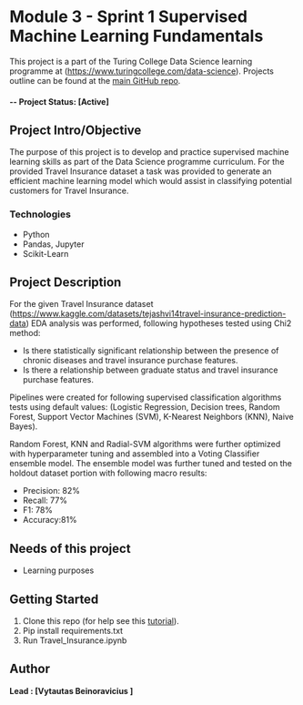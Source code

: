 # Module 3 - Sprint 1 Supervised Machine Learning Fundamentals 

This project is a part of the Turing College Data Science learning programme at (https://www.turingcollege.com/data-science). Projects outline can be found at the [main GitHub repo](https://github.com/TuringCollegeSubmissions/vbeino-ML.1.5.git).

#### -- Project Status: [Active]

## Project Intro/Objective
The purpose of this project is to develop and practice supervised machine learning skills as part of the Data Science programme curriculum. For the provided Travel Insurance dataset a task was provided to generate an efficient machine learning model which would assist in classifying potential customers for Travel  Insurance.

### Technologies
* Python
* Pandas, Jupyter
* Scikit-Learn

## Project Description
For the given Travel Insurance dataset (https://www.kaggle.com/datasets/tejashvi14travel-insurance-prediction-data) EDA analysis was performed, following hypotheses tested using Chi2 method:

- Is there statistically significant relationship between the presence of chronic diseases and travel insurance purchase features.
- Is there a relationship between graduate status and travel insurance purchase features.

Pipelines were created for following supervised classification algorithms tests using default values: (Logistic Regression, Decision trees, Random Forest, Support Vector Machines (SVM), K-Nearest Neighbors (KNN), Naive Bayes). 

Random Forest, KNN and Radial-SVM algorithms were further optimized with hyperparameter tuning and assembled into a Voting Classifier ensemble model. The ensemble model was further tuned and tested on the holdout dataset portion with following macro results:

- Precision: 82%
- Recall: 77%
- F1: 78%
- Accuracy:81% 

## Needs of this project

- Learning purposes

## Getting Started

1. Clone this repo (for help see this [tutorial](https://github.com/TuringCollegeSubmissions/vbeino-ML.1.5.git)).
2. Pip install requirements.txt
3. Run Travel_Insurance.ipynb


## Author 

**Lead : [Vytautas Beinoravicius ]**


